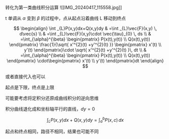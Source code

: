 ---
---

转化为第一类曲线积分运算
![[IMG_20240417_115558.jpg]]

t 单调从 $\alpha$ 变到 $\beta$ 的过程中，点从起点沿着曲线 L 移动到终点

$$
\begin{align}
\int _{L}P(x,y)dx+Q(x,y)dy  & =\int _{L}\vec{F}(x,y) \, d\vec{s}  \\
 & =\int _{L}\vec{F}(x,y)\cdot \vec{\tau}_{0} \, ds \\
  & =\int_{\alpha}^{\beta} \begin{pmatrix}
P(x(t),y(t)) \\
Q(x(t),y(t))
\end{pmatrix} \frac{1}{\sqrt{ x'^{2}(t) +y'^{2}(t) }} \begin{pmatrix}
x'(t) \\
y'(t)
\end{pmatrix}\cdot \sqrt{ x'^{2}(t) +y'^{2}(t) }\, dt \\
 & =\int_{\alpha}^{\beta} \begin{pmatrix}
P(x(t),y(t)) \\
Q(x(t),y(t))
\end{pmatrix}  \cdot\begin{pmatrix}
x'(t) \\
y'(t)
\end{pmatrix}dt
\end{align}
$$

或者直接代入也可以

起点是下限，终点是上限

可能要考虑将定积分还原成曲线积分的逆向思维

积分曲线退化成和坐标轴平行的直线，$dy=0$

$$
\int _{L}P(x,y)dx+Q(x,y) dy=\int_{a}^{b} P(x,c) \, dx
$$

起点和终点相同，路径不相同，结果也可能不同
